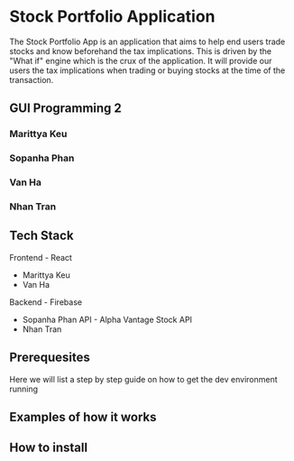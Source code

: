 # Stock Portfolio Application
The Stock Portfolio App is an application that aims to help end users trade stocks and know beforehand the tax implications. This is driven by the "What if" engine which is the crux of the application. It will provide our users the tax implications when trading or buying stocks at the time of the transaction.  

## GUI Programming 2
### Marittya Keu
### Sopanha Phan
### Van Ha
### Nhan Tran

## Tech Stack
Frontend - React
- Marittya Keu
- Van Ha


Backend - Firebase
- Sopanha Phan
API - Alpha Vantage Stock API
- Nhan Tran


## Prerequesites
Here we will list a step by step guide on how to get the dev environment running


## Examples of how it works


## How to install

